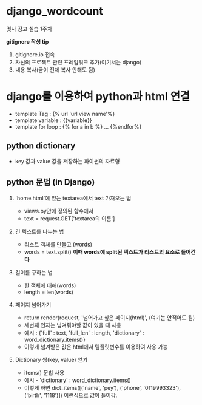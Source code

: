 # django_wordcount
멋사 장고 실습 1주차


**gitignore 작성 tip**
1. gitignore.io 접속
2. 자신의 프로젝트 관련 프레임워크 추가(여기서는 django)
3. 내용 복사(굳이 전체 복사 안해도 됨)


# django를 이용하여 python과 html 연결
* template Tag : {% url 'url view name'%}
* template variable : {{variable}}
* template for loop : {% for a in b %} ... {%endfor%}

## python dictionary
* key 값과 value 값을 저장하는 파이썬의 자료형

## python 문법 (in Django)
1. 'home.html'에 있는 textarea에서 text 가져오는 법
   * views.py안에 정의된 함수에서
   * text = request.GET['textarea의 이름']

2. 긴 텍스트를 나누는 법
   * 리스트 객체를 만들고 (words)
   * words = text.split()
  **이때 words에 split된 텍스트가 리스트의 요소로 들어간다**
  
3. 길이를 구하는 법
   * 한 객체에 대해(words)
   * length = len(words)
  
4. 페이지 넘어가기
   * return render(request, '넘어가고 싶은 페이지(html)', (여기는 안적어도 됨)
   * 세번째 인자는 넘겨줘야할 값이 있을 때 사용
   * 예시 : {'full' : text, 'full_len' : length, 'dictionary' : word_dictionary.items()}
   * 이렇게 넘겨받은 값은 html에서 템플릿변수를 이용하여 사용 가능
  
5. Dictionary 쌍(key, value) 얻기
   * items() 문법 사용
   * 예시 - 'dictionary' : word_dictionary.items()
   * 이렇게 하면 dict_items([('name', 'pey'), ('phone', '0119993323'), ('birth', '1118')]) 이런식으로 값이 들어감.
 
